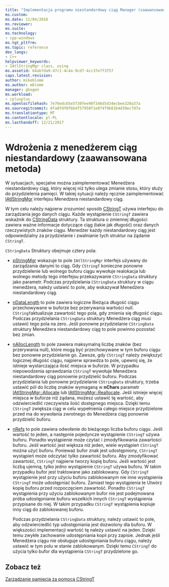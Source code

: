 ```yaml
---
title: "Implementacja programu niestandardowy ciąg Manager (zaawansowana metoda) | Dokumentacja firmy Microsoft"
ms.custom: 
ms.date: 11/04/2016
ms.reviewer: 
ms.suite: 
ms.technology:
- cpp-windows
ms.tgt_pltfrm: 
ms.topic: reference
dev_langs:
- C++
helpviewer_keywords:
- IAtlStringMgr class, using
ms.assetid: 64ab7da9-47c1-4c4a-9cd7-4cc37e7f3f57
caps.latest.revision: 
author: mikeblome
ms.author: mblome
manager: ghogen
ms.workload:
- cplusplus
ms.openlocfilehash: 7e76edc65e5f30fee90f346d5434ecbee320a37a
ms.sourcegitcommit: 8fa8fdf0fbb4f57950f1e8f4f9b81b4d39ec7d7a
ms.translationtype: MT
ms.contentlocale: pl-PL
ms.lasthandoff: 12/21/2017
---
```

# <a name="implementation-of-a-custom-string-manager-advanced-method"></a>Wdrożenia z menedżerem ciąg niestandardowy (zaawansowana metoda)
W sytuacjach, specjalne można zaimplementować Menedżera niestandardowy ciąg, który więcej niż tylko ulega zmianie stosu, który służy do przydzielenia pamięci. W takiej sytuacji należy ręcznie zaimplementować [IAtlStringMgr](../atl-mfc-shared/reference/iatlstringmgr-class.md) interfejsu Menedżera niestandardowy ciąg.  
  
 W tym celu należy najpierw zrozumieć sposób [CStringT](../atl-mfc-shared/reference/cstringt-class.md) używa interfejsu do zarządzania jego danych ciągu. Każde wystąpienie `CStringT` zawiera wskaźnik do [CStringData](../atl-mfc-shared/reference/cstringdata-class.md) struktury. Ta struktura o zmiennej długości zawiera ważne informacje dotyczące ciąg (takie jak długość) oraz danych rzeczywistych znaków ciągu. Menedżer każdy niestandardowy ciąg jest odpowiedzialny za przydzielanie i zwalnianie tych struktur na żądanie `CStringT`.  
  
 `CStringData` Struktury obejmuje cztery pola:  
  
-   [pStringMgr](../atl-mfc-shared/reference/cstringdata-class.md#pstringmgr) wskazuje to pole `IAtlStringMgr` interfejs używany do zarządzania danymi to ciąg. Gdy `CStringT` konieczne ponowne przydzielenie lub wolnego buforu ciągu wywołuje realokacja lub wolnego metody tego interfejsu przekazywanie `CStringData` struktury jako parametr. Podczas przydzielania `CStringData` struktury w ciągu menedżera, należy ustawić to pole, aby wskazywał Menedżera niestandardowy ciąg.  
  
-   [nDataLength](../atl-mfc-shared/reference/cstringdata-class.md#ndatalength) to pole zawiera logiczne Bieżąca długość ciągu przechowywane w buforze bez przerywania wartości null. `CStringT`aktualizuje zawartość tego pola, gdy zmienia się długość ciągu. Podczas przydzielania `CStringData` struktury Menedżera ciąg musi ustawić tego pola na zero. Jeśli ponowne przydzielanie `CStringData` struktury Menedżera niestandardowy ciąg to pole powinno pozostać bez zmian.  
  
-   [nAllocLength](../atl-mfc-shared/reference/cstringdata-class.md#nalloclength) to pole zawiera maksymalną liczbę znaków (bez przerywania null), które mogą być przechowywane w tym buforu ciągu bez ponowne przydzielanie go. Zawsze, gdy `CStringT` należy zwiększyć logicznej długość ciągu, najpierw sprawdza to pole, upewnij się, że istnieje wystarczająca ilość miejsca w buforze. W przypadku niepowodzenia sprawdzania `CStringT` wywołuje Menedżera niestandardowy ciąg ponownie przydzielić buforu. Podczas przydzielania lub ponowne przydzielanie `CStringData` struktury, trzeba ustawić pól do liczbę znaków wymaganą w **nChars** parametr [IAtlStringMgr::Allocate](../atl-mfc-shared/reference/iatlstringmgr-class.md#allocate) lub [IAtlStringMgr::Reallocate](../atl-mfc-shared/reference/iatlstringmgr-class.md#reallocate). Jeśli istnieje więcej miejsca w buforze niż żądana, możesz ustawić tę wartość, aby odzwierciedlić rzeczywista ilość dostępnego miejsca. Dzięki temu `CStringT` zwiększa ciąg w celu wypełnienia całego miejsce przydzielone przed ma do wywołania zwrotnego do Menedżera ciąg ponownie przydzielić buforu.  
  
-   [nRefs](../atl-mfc-shared/reference/cstringdata-class.md#nrefs) to pole zawiera odwołanie do bieżącego liczba buforu ciągu. Jeśli wartość to jeden, a następnie pojedyncze wystąpienie `CStringT` używa buforu. Ponadto wystąpienie może czytać i zmodyfikowania zawartości buforu. Jeśli wartość jest większa niż jeden, wiele wystąpień `CStringT` można użyć buforu. Ponieważ bufor znak jest udostępniony, `CStringT` wystąpień może odczytać tylko zawartość buforu. Aby zmodyfikować zawartość, `CStringT` najpierw tworzy kopię buforu. Jeśli wartość jest liczbą ujemną, tylko jedno wystąpienie `CStringT` używa buforu. W takim przypadku bufor jest traktowane jako zablokowany. Gdy `CStringT` wystąpienie jest przy użyciu buforu zablokowanym nie inne wystąpienia `CStringT` może udostępniać buforu. Zamiast tego wystąpienia te Utwórz kopię buforu przed rozpoczęciem zawartość. Ponadto `CStringT` wystąpienia przy użyciu zablokowanym bufor nie jest podejmowana próba udostępnianie buforu wszelkich innych `CStringT` wystąpienia przypisane do niej. W takim przypadku `CStringT` wystąpienia kopiuje inny ciąg do zablokowanej buforu.  
  
     Podczas przydzielania `CStringData` struktury, należy ustawić to pole, aby odzwierciedlić typ udostępniania jest dozwolony dla buforu. W większości implementacji wartość tę należy ustawić na jeden. Dzięki temu zwykłe zachowanie udostępniania kopii przy zapisie. Jednak jeśli Menedżera ciągu nie obsługuje udostępniania buforu ciągu, należy ustawić w tym polu w stanie zablokowanym. Dzięki temu `CStringT` do użycia tylko bufor dla wystąpienia `CStringT` przydzielone go.  
  
## <a name="see-also"></a>Zobacz też  
 [Zarządzanie pamięcią za pomocą CStringT](../atl-mfc-shared/memory-management-with-cstringt.md)

